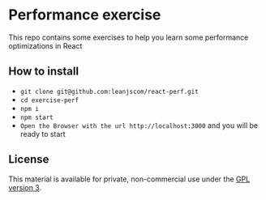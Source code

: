 Performance exercise
=========================

This repo contains some exercises to help you learn some performance optimizations in React

## How to install

- `git clone git@github.com:leanjscom/react-perf.git`
- `cd exercise-perf`
- `npm i`
- `npm start`
- `Open the Browser with the url http://localhost:3000` and you will be ready to start

## License

This material is available for private, non-commercial use under the [GPL version 3](http://www.gnu.org/licenses/gpl-3.0-standalone.html).
